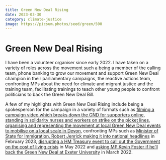 ```yaml
---
title: Green New Deal Rising
date: 2023-03-30
category: climate-justice
image: https://picsum.photos/seed/green/500
---
```

# Green New Deal Rising

I have been a volunteer organiser since early 2022. I have taken on a variety of roles across the movement such a being a member of the calling team, phone banking to grow our movement and support Green New Deal champion in their parliamentary campaigns, the reactive actions team, confronting MPs about the need for climate and migrant justice and the training team, facilitating trainings to teach other young people to confront politicians to back the Green New Deal Bill. 

A few of my highlights with Green New Deal Rising include being a spokesperson for the campaign in a variety of formats such as [filming a campaign video which breaks down the GND for supporters online](https://www.instagram.com/p/CgCSRbCjyGJ/), [standing in solidarity nurses and workers on strike on the picket lines](https://twitter.com/natashapaveyuk/status/1603361678783021061?s=20), [organising and representing the movement at local Green New Deal events to mobilise on a local scale in Devon](https://twitter.com/GNDUK_devon/status/1642137587040100352?s=20), confronting MPs such as [Minister of State for Immigration, Robert Jenrick making it into national headlines](https://www.theguardian.com/uk-news/2023/feb/09/activists-infiltrate-tory-event-to-protest-over-missing-asylum-seeking-children?CMP=share_btn_tw) in February 2023, [disrupting a HM Treasury event to call out the Government on the cost of living crisis](https://www.instagram.com/p/Cd_jmdMjd0M/) in May 2022 and [asking MP Kevin Foster if he’ll back the Green New Deal at Exeter University](https://twitter.com/natashapaveyuk/status/1504393137589997568?s=20) in March 2022.